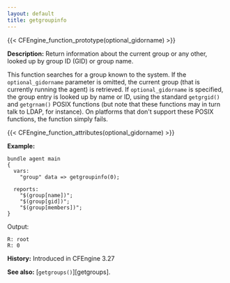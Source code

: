 ```yaml
---
layout: default
title: getgroupinfo
---
```


{{< CFEngine_function_prototype(optional_gidorname) >}}

**Description:** Return information about the current group or any other, looked up by group ID (GID) or group name.

This function searches for a group known to the system.
If the `optional_gidorname` parameter is omitted, the current group (that is currently running the agent) is retrieved.
If `optional_gidorname` is specified, the group entry is looked up by name or ID, using the standard `getgrgid()` and `getgrnam()` POSIX functions (but note that these functions may in turn talk to LDAP, for instance).
On platforms that don't support these POSIX functions, the function simply fails.

{{< CFEngine_function_attributes(optional_gidorname) >}}

**Example:**

```cf3
bundle agent main
{
  vars:
    "group" data => getgroupinfo(0);

  reports:
    "$(group[name])";
    "$(group[gid])";
    "$(group[members])";
}
```

Output:

```
R: root
R: 0
```

**History:** Introduced in CFEngine 3.27

**See also:** [`getgroups()`][getgroups].
